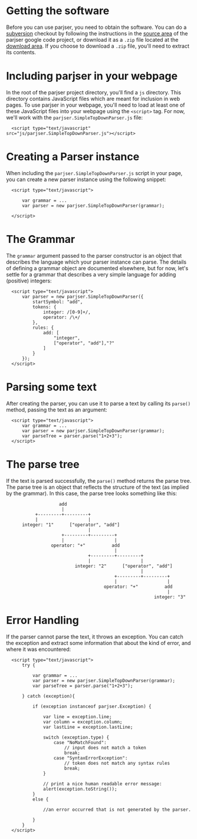 # Getting the software #

Before you can use parjser, you need to obtain the software. You can do a [subversion](http://subversion.tigris.org/) checkout by following the instructions in the [source area](http://code.google.com/p/parjser/source/checkout) of the parjser google code project, or download it as a `.zip` file located at the [download area](http://code.google.com/p/parjser/downloads/list). If you choose to download a `.zip` file, you'll need to extract its contents.

# Including parjser in your webpage #

In the root of the parjser project directory, you'll find a `js` directory. This directory contains JavaScript files which are meant for inclusion in web pages. To use parjser in your webpage, you'll need to load at least one of these JavaScript files into your webpage using the `<script>` tag. For now, we'll work with the `parjser.SimpleTopDownParser.js` file:
```
  <script type="text/javascript" src="js/parjser.SimpleTopDownParser.js"></script>
```
# Creating a Parser instance #

When including the `parjser.SimpleTopDownParser.js` script in your page, you can create a new parser instance using the following snippet:
```
  <script type="text/javascript">
  
      var grammar = ...
      var parser = new parjser.SimpleTopDownParser(grammar);

  </script>
```
# The Grammar #

The `grammar` argument passed to the parser constructor is an object that describes the language which your parser instance can parse. The details of defining a grammar object are documented elsewhere, but for now, let's settle for a grammar that describes a very simple language for adding (positive) integers:
```
  <script type="text/javascript">
      var parser = new parjser.SimpleTopDownParser({
          startSymbol: "add",
          tokens: {
              integer: /[0-9]+/,
              operator: /\+/
          },
          rules: {
              add: [
                  "integer", 
                  ["operator", "add"],"?"
              ] 
          }
      }); 
  </script>
```
# Parsing some text #

After creating the parser, you can use it to parse a text by calling its `parse()` method, passing the text as an argument:
```
  <script type="text/javascript">
      var grammar = ...
      var parser = new parjser.SimpleTopDownParser(grammar);
      var parseTree = parser.parse("1+2+3");
  </script>
```
# The parse tree #

If the text is parsed successfully, the `parse()` method returns the parse tree. The parse tree is an object that reflects the structure of the text (as implied by the grammar). In this case, the parse tree looks something like this:
```
                    add
                     |
           +---------+---------+
           |                   |
      integer: "1"      ["operator", "add"]         
                               |
                     +---------+---------+
                     |                   |
                 operator: "+"          add
                                         |
                               +---------+---------+
                               |                   |
                          integer: "2"      ["operator", "add"]
                                                   |
                                         +---------+---------+
                                         |                   |
                                     operator: "+"          add
                                                             |
                                                        integer: "3"
```
# Error Handling #

If the parser cannot parse the text, it throws an exception. You can catch the exception and extract some information that about the kind of error, and where it was encountered:
```
  <script type="text/javascript">
      try {

          var grammar = ...
          var parser = new parjser.SimpleTopDownParser(grammar);
          var parseTree = parser.parse("1+2+3");

      } catch (exception){

          if (exception instanceof parjser.Exception) {
              
              var line = exception.line;
              var column = exception.column;
              var lastLine = exception.lastLine;

              switch (exception.type) {
                  case "NoMatchFound":
                      // input does not match a token
                      break;
                  case "SyntaxErrorException":
                      // token does not match any syntax rules
                      break;
              }

              // print a nice human readable error message:
              alert(exception.toString());
          }
          else {

              //an error occurred that is not generated by the parser.

          }
      }
  </script>
```